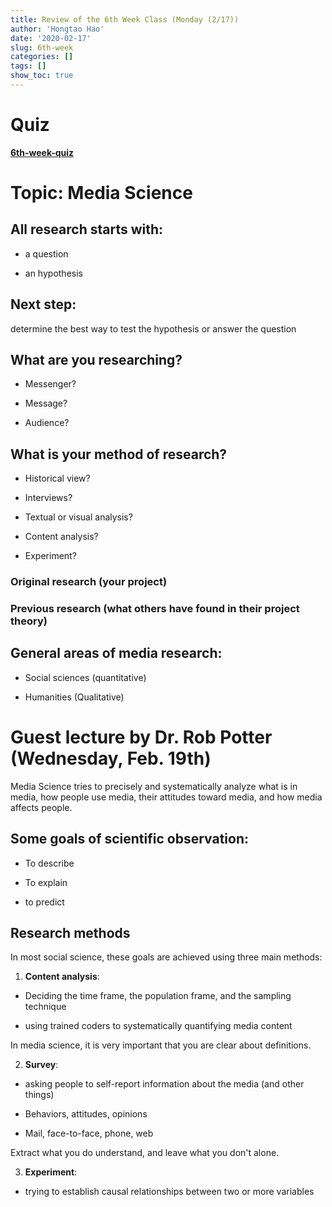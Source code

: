 ```yaml
---
title: Review of the 6th Week Class (Monday (2/17))
author: 'Hongtao Hao'
date: '2020-02-17'
slug: 6th-week
categories: []
tags: []
show_toc: true
---
```

# Quiz

[**6th-week-quiz**](https://iu.co1.qualtrics.com/jfe/form/SV_6L6lQ3siPvMhucJ)

# Topic: Media Science

## All research starts with:

- a question

- an hypothesis

## Next step: 

determine the best way to test the hypothesis or answer the question


## What are you researching?

- Messenger?

- Message?

- Audience?


## What is your method of research?

- Historical view?

- Interviews?

- Textual or visual analysis?

- Content analysis?

- Experiment?


### Original research (your project) 

### Previous research (what others have found in their project theory)


## General areas of media research:

- Social sciences (quantitative)

- Humanities (Qualitative)

# Guest lecture by Dr. Rob Potter (Wednesday, Feb. 19th)

Media Science tries to precisely and systematically analyze what is in media, how people use media, their attitudes toward media, and how media affects people. 

## Some goals of scientific observation:

- To describe

- To explain

- to predict


## Research methods

In most social science, these goals are achieved using three main methods:


1. **Content analysis**:

- Deciding the time frame, the population frame, and the sampling technique

- using trained coders to systematically quantifying media content

In media science, it is very important that you are clear about definitions.


2. **Survey**:

- asking people to self-report information about the media (and other things)

- Behaviors, attitudes, opinions

- Mail, face-to-face, phone, web


Extract what you do understand, and leave what you don't alone. 


3. **Experiment**:

- trying to establish causal relationships between two or more variables



